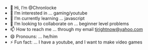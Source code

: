- 👋 Hi, I’m @Chronlocke
- 👀 I’m interested in ... gaming/youtube
- 🌱 I’m currently learning ... javascript
- 💞️ I’m looking to collaborate on ... beginner level problems
- 📫 How to reach me ... through my email tjrightnow@yahoo.com
- 😄 Pronouns: ... he/him
- ⚡ Fun fact: ... I have a youtube, and I want to make video games

<!---
Chronlocke/Chronlocke is a ✨ special ✨ repository because its `README.md` (this file) appears on your GitHub profile.
You can click the Preview link to take a look at your changes.
--->
